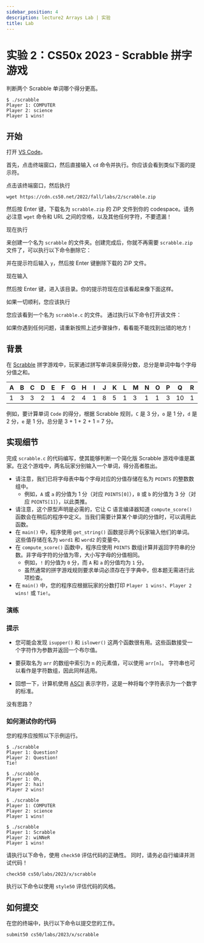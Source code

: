 ```yaml
---
sidebar_position: 4
description: lecture2 Arrays Lab | 实验
title: Lab
---
```


# 实验 2：CS50x 2023 - Scrabble 拼字游戏

判断两个 Scrabble 单词哪个得分更高。

```
$ ./scrabble
Player 1: COMPUTER
Player 2: science
Player 1 wins!

```

## 开始

打开 [VS Code](https://cs50.dev/)。

首先，点击终端窗口，然后直接输入 `cd` 命令并执行。你应该会看到类似下面的提示符。

点击该终端窗口，然后执行

```
wget https://cdn.cs50.net/2022/fall/labs/2/scrabble.zip

```

然后按 Enter 键，下载名为 `scrabble.zip` 的 ZIP 文件到你的 codespace。请务必注意 `wget` 命令和 URL 之间的空格，以及其他任何字符，不要遗漏！

现在执行

来创建一个名为 `scrabble` 的文件夹。创建完成后，你就不再需要 `scrabble.zip` 文件了，可以执行以下命令删除它：

并在提示符后输入 `y`，然后按 Enter 键删除下载的 ZIP 文件。

现在输入

然后按 Enter 键，进入该目录。你的提示符现在应该看起来像下面这样。

如果一切顺利，您应该执行

您应该看到一个名为 `scrabble.c` 的文件。 通过执行以下命令打开该文件：

如果你遇到任何问题，请重新按照上述步骤操作，看看能不能找到出错的地方！

## 背景

在 [Scrabble](https://scrabble.hasbro.com/en-us/rules) 拼字游戏中，玩家通过拼写单词来获得分数，总分是单词中每个字母分值之和。

| A | B | C | D | E | F | G | H | I | J | K | L | M | N | O | P | Q | R | S | T | U | V | W | X | Y | Z |
| --- | --- | --- | --- | --- | --- | --- | --- | --- | --- | --- | --- | --- | --- | --- | --- | --- | --- | --- | --- | --- | --- | --- | --- | --- | --- |
| 1 | 3 | 3 | 2 | 1 | 4 | 2 | 4 | 1 | 8 | 5 | 1 | 3 | 1 | 1 | 3 | 10 | 1 | 1 | 1 | 1 | 4 | 4 | 8 | 4 | 10 |

例如，要计算单词 `Code` 的得分，根据 Scrabble 规则，`C` 是 3 分，`o` 是 1 分，`d` 是 2 分，`e` 是 1 分。总分是 3 + 1 + 2 + 1 = 7 分。

## 实现细节

完成 `scrabble.c` 的代码编写，使其能够判断一个简化版 Scrabble 游戏中谁是赢家。在这个游戏中，两名玩家分别输入一个单词，得分高者胜出。
-   请注意，我们已将字母表中每个字母对应的分值存储在名为 `POINTS` 的整数数组中。
    -   例如，`A` 或 `a` 的分值为 1 分（对应 `POINTS[0]`），`B` 或 `b` 的分值为 3 分（对应 `POINTS[1]`），以此类推。
-   请注意，这个原型声明是必需的，它让 C 语言编译器知道 `compute_score()` 函数会在稍后的程序中定义。当我们需要计算某个单词的分值时，可以调用此函数。
-   在 `main()` 中，程序使用 `get_string()` 函数提示两个玩家输入他们的单词。这些值存储在名为 `word1` 和 `word2` 的变量中。
-   在 `compute_score()` 函数中，程序应使用 `POINTS` 数组计算并返回字符串的分数。非字母字符的分值为零，大小写字母的分值相同。
    -   例如，`!` 的分值为 `0` 分，而 `A` 和 `a` 的分值均为 `1` 分。
    -   虽然通常的拼字游戏规则要求单词必须存在于字典中，但本题无需进行此项检查。
-   在 `main()` 中，您的程序应根据玩家的分数打印 `Player 1 wins!`、`Player 2 wins!` 或 `Tie!`。

### 演练

### 提示

-   您可能会发现 `isupper()` 和 `islower()` 这两个函数很有用。这些函数接受一个字符作为参数并返回一个布尔值。

-   要获取名为 `arr` 的数组中索引为 `n` 的元素值，可以使用 `arr[n]`。 字符串也可以看作是字符数组，因此同样适用。

-   回想一下，计算机使用 [ASCII](https://asciitable.com/) 表示字符，这是一种将每个字符表示为一个数字的标准。

没有思路？

### 如何测试你的代码

您的程序应按照以下示例运行。

```
$ ./scrabble
Player 1: Question?
Player 2: Question!
Tie!

```

```
$ ./scrabble
Player 1: Oh,
Player 2: hai!
Player 2 wins!

```

```
$ ./scrabble
Player 1: COMPUTER
Player 2: science
Player 1 wins!

```

```
$ ./scrabble
Player 1: Scrabble
Player 2: wiNNeR
Player 1 wins!

```

请执行以下命令，使用 `check50` 评估代码的正确性。 同时，请务必自行编译并测试代码！

```
check50 cs50/labs/2023/x/scrabble

```

执行以下命令以使用 `style50` 评估代码的风格。

## 如何提交

在您的终端中，执行以下命令以提交您的工作。

```
submit50 cs50/labs/2023/x/scrabble

```
